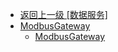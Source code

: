 - [返回上一级 [数据服务]](zh-CN/EdgeLinkStudio/工程管理/工程配置/数据服务/)
- [ModbusGateway](zh-CN/EdgeLinkStudio/工程管理/工程配置/数据服务/ModbusGateway/)
  - [ModbusGateway](zh-CN/EdgeLinkStudio/工程管理/工程配置/数据服务/ModbusGateway/ModbusGateway.md)
